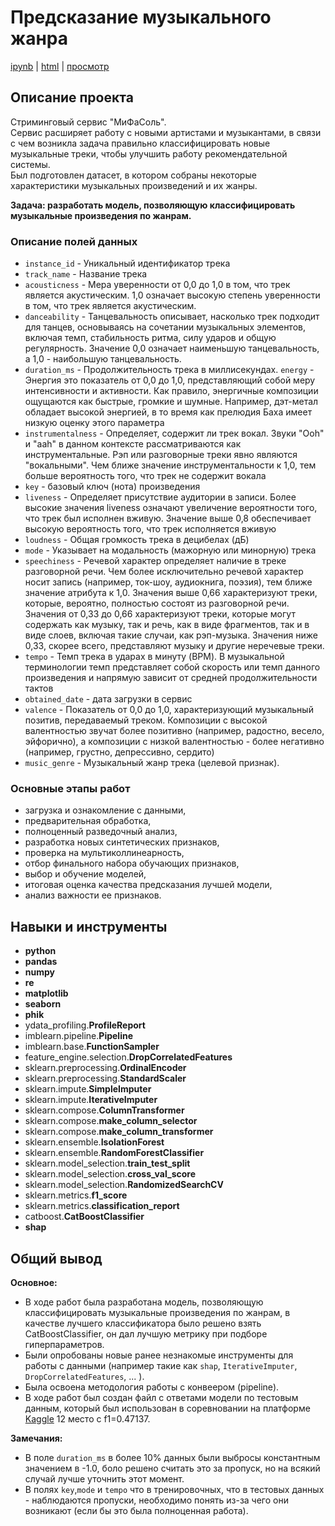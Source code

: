 # Предсказание музыкального жанра

[ipynb](https://github.com/valeksan/portfolio_ds/blob/main/Music%20genre%20prediction/P2_Portfolio.ipynb) | [html](https://github.com/valeksan/portfolio_ds/blob/main/Music%20genre%20prediction/P2_Portfolio.html) | [просмотр](https://valeksan.github.io/P2_Portfolio.html)

## Описание проекта

Стриминговый сервис "МиФаСоль".  \
Сервис расширяет работу с новыми артистами и музыкантами, в связи с чем возникла задача правильно классифицировать новые музыкальные треки, чтобы улучшить работу рекомендательной системы.  \
Был подготовлен датасет, в котором собраны некоторые характеристики музыкальных произведений и их жанры.

**Задача: разработать модель, позволяющую классифицировать музыкальные произведения по жанрам.**

### Описание полей данных

* `instance_id` - Уникальный идентификатор трека
* `track_name` - Название трека
* `acousticness` - Мера уверенности от 0,0 до 1,0 в том, что трек является акустическим. 1,0 означает высокую степень уверенности в том, что трек является акустическим.
* `danceability` - Танцевальность описывает, насколько трек подходит для танцев, основываясь на сочетании музыкальных элементов, включая темп, стабильность ритма, силу ударов и общую регулярность. Значение 0,0 означает наименьшую танцевальность, а 1,0 - наибольшую танцевальность.
* `duration_ms` - Продолжительность трека в миллисекундах.
`energy` - Энергия это показатель от 0,0 до 1,0, представляющий собой меру интенсивности и активности. Как правило, энергичные композиции ощущаются как быстрые, громкие и шумные. Например, дэт-метал обладает высокой энергией, в то время как прелюдия Баха имеет низкую оценку этого параметра
* `instrumentalness` - Определяет, содержит ли трек вокал. Звуки "Ooh" и "aah" в данном контексте рассматриваются как инструментальные. Рэп или разговорные треки явно являются "вокальными". Чем ближе значение инструментальности к 1,0, тем больше вероятность того, что трек не содержит вокала
* `key` - базовый ключ (нота) произведения
* `liveness` - Определяет присутствие аудитории в записи. Более высокие значения liveness означают увеличение вероятности того, что трек был исполнен вживую. Значение выше 0,8 обеспечивает высокую вероятность того, что трек исполняется вживую
* `loudness` - Общая громкость трека в децибелах (дБ)
* `mode` - Указывает на модальность (мажорную или минорную) трека
* `speechiness` - Речевой характер определяет наличие в треке разговорной речи. Чем более исключительно речевой характер носит запись (например, ток-шоу, аудиокнига, поэзия), тем ближе значение атрибута к 1,0. Значения выше 0,66 характеризуют треки, которые, вероятно, полностью состоят из разговорной речи. Значения от 0,33 до 0,66 характеризуют треки, которые могут содержать как музыку, так и речь, как в виде фрагментов, так и в виде слоев, включая такие случаи, как рэп-музыка. Значения ниже 0,33, скорее всего, представляют музыку и другие неречевые треки.
* `tempo` - Темп трека в ударах в минуту (BPM). В музыкальной терминологии темп представляет собой скорость или темп данного произведения и напрямую зависит от средней продолжительности тактов
* `obtained_date` - дата загрузки в сервис
* `valence` - Показатель от 0,0 до 1,0, характеризующий музыкальный позитив, передаваемый треком. Композиции с высокой валентностью звучат более позитивно (например, радостно, весело, эйфорично), а композиции с низкой валентностью - более негативно (например, грустно, депрессивно, сердито)
* `music_genre` - Музыкальный жанр трека (целевой признак).

### Основные этапы работ

* загрузка и ознакомление с данными,
* предварительная обработка,
* полноценный разведочный анализ,
* разработка новых синтетических признаков,
* проверка на мультиколлинеарность,
* отбор финального набора обучающих признаков,
* выбор и обучение моделей,
* итоговая оценка качества предсказания лучшей модели,
* анализ важности ее признаков.

## Навыки и инструменты

- **python**
- **pandas**
- **numpy**
- **re**
- **matplotlib**
- **seaborn**
- **phik**
- ydata_profiling.**ProfileReport**
- imblearn.pipeline.**Pipeline**
- imblearn.base.**FunctionSampler**
- feature_engine.selection.**DropCorrelatedFeatures**
- sklearn.preprocessing.**OrdinalEncoder**
- sklearn.preprocessing.**StandardScaler**
- sklearn.impute.**SimpleImputer**
- sklearn.impute.**IterativeImputer**
- sklearn.compose.**ColumnTransformer**
- sklearn.compose.**make_column_selector**
- sklearn.compose.**make_column_transformer**
- sklearn.ensemble.**IsolationForest**
- sklearn.ensemble.**RandomForestClassifier**
- sklearn.model_selection.**train_test_split**
- sklearn.model_selection.**cross_val_score**
- sklearn.model_selection.**RandomizedSearchCV**
- sklearn.metrics.**f1_score**
- sklearn.metrics.**classification_report**
- catboost.**CatBoostClassifier**
- **shap**

##

## Общий вывод

**Основное:**
* В ходе работ была разработана модель, позволяющую классифицировать музыкальные произведения по жанрам, в качестве лучшего классификатора было решено взять CatBoostClassifier, он дал лучшую метрику при подборе гиперпараметров.
* Были опробованы новые ранее незнакомые инструменты для работы с данными (например такие как `shap`, `IterativeImputer`, `DropCorrelatedFeatures`, ... ).
* Была освоена методология работы с конвеером (pipeline).
* В ходе работ был создан файл с ответами модели по тестовым данным, который был использован в соревновании на платформе [Kaggle](https://www.kaggle.com/competitions/music-genre-prediction-m126ds/leaderboard) 12 место с f1=0.47137. 

**Замечания:**
* В поле `duration_ms` в более 10% данных были выбросы константным значением в -1.0, боло решено считать это за пропуск, но на всякий случай лучше уточнить этот момент.
* В полях `key`,`mode` и `tempo` что в тренировочных, что в тестовых данных - наблюдаются пропуски, необходимо понять из-за чего они возникают (если бы это была полноценная работа).
